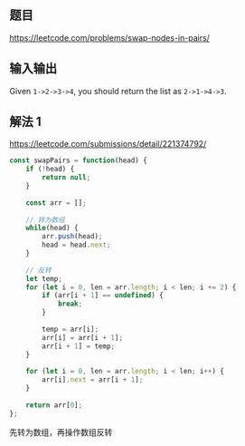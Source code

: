 ## 题目

https://leetcode.com/problems/swap-nodes-in-pairs/

## 输入输出

Given `1->2->3->4`, you should return the list as `2->1->4->3`.

## 解法 1

https://leetcode.com/submissions/detail/221374792/

```js
const swapPairs = function(head) {
    if (!head) {
        return null;
    }
    
    const arr = [];
    
    // 转为数组
    while(head) {
        arr.push(head);
        head = head.next;
    }
    
    // 反转
    let temp;
    for (let i = 0, len = arr.length; i < len; i += 2) {
        if (arr[i + 1] == undefined) {
            break;
        }
        
        temp = arr[i];
        arr[i] = arr[i + 1];
        arr[i + 1] = temp;
    }
    
    for (let i = 0, len = arr.length; i < len; i++) {
        arr[i].next = arr[i + 1];
    }
    
    return arr[0];
};
```

先转为数组，再操作数组反转